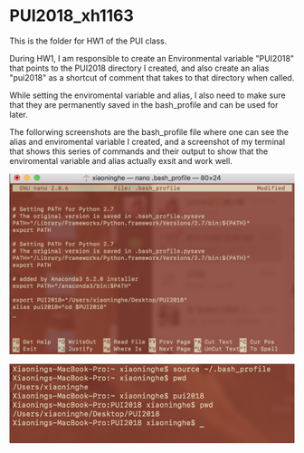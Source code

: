 # PUI2018_xh1163

This is the folder for HW1 of the PUI class. 

During HW1, I am responsible to create an Environmental variable "PUI2018" that points to the PUI2018 directory I created, and also create an alias "pui2018" as a shortcut of comment that takes to that directory when called. 

While setting the enviromental variable and alias, I also need to make sure that they are permanently saved in the bash_profile and can be used for later. 

The follorwing screenshots are the bash_profile file where one can see the alias and enviromental variable I created, and a screenshot of my terminal that shows this series of commands and their output to show that the enviromental variable and alias actually exsit and work well. 

![Alt text](Screenshots/ScreenShotHW1_1.png)

![Alt text](Screenshots/ScreenShotHW1_2.png)

